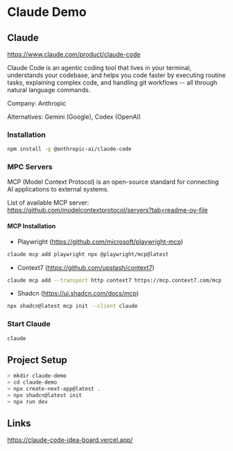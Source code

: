 # Claude Demo

## Claude

<https://www.claude.com/product/claude-code>

Claude Code is an agentic coding tool that lives in your terminal, understands your codebase, and helps you code faster by executing routine tasks, explaining complex code, and handling git workflows -- all through natural language commands.

Company: Anthropic

Alternatives: Gemini (Google), Codex (OpenAI)

### Installation

```bash
npm install -g @anthropic-ai/claude-code
```

### MPC Servers

MCP (Model Context Protocol) is an open-source standard for connecting AI applications to external systems.

List of available MCP server: <https://github.com/modelcontextprotocol/servers?tab=readme-ov-file>

#### MCP Installation

- Playwright (<https://github.com/microsoft/playwright-mcp>)

```bash
claude mcp add playwright npx @playwright/mcp@latest
```

- Context7 (<https://github.com/upstash/context7>)

```bash
claude mcp add --transport http context7 https://mcp.context7.com/mcp --header "CONTEXT7_API_KEY: YOUR_API_KEY"
```

- Shadcn (<https://ui.shadcn.com/docs/mcp>)

```bash
npx shadcn@latest mcp init --client claude
```

### Start Claude

```bash
claude
```

## Project Setup

```bash
> mkdir claude-demo
> cd claude-demo
> npx create-next-app@latest .
> npx shadcn@latest init
> npx run dev
```

## Links

<https://claude-code-idea-board.vercel.app/>

